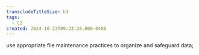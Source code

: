 ```yaml
---
transcludeTitleSize: h3
tags:
  - C2
created: 2024-10-23T09:23:28.000-0400
---
```

use appropriate file maintenance practices to organize and safeguard data;